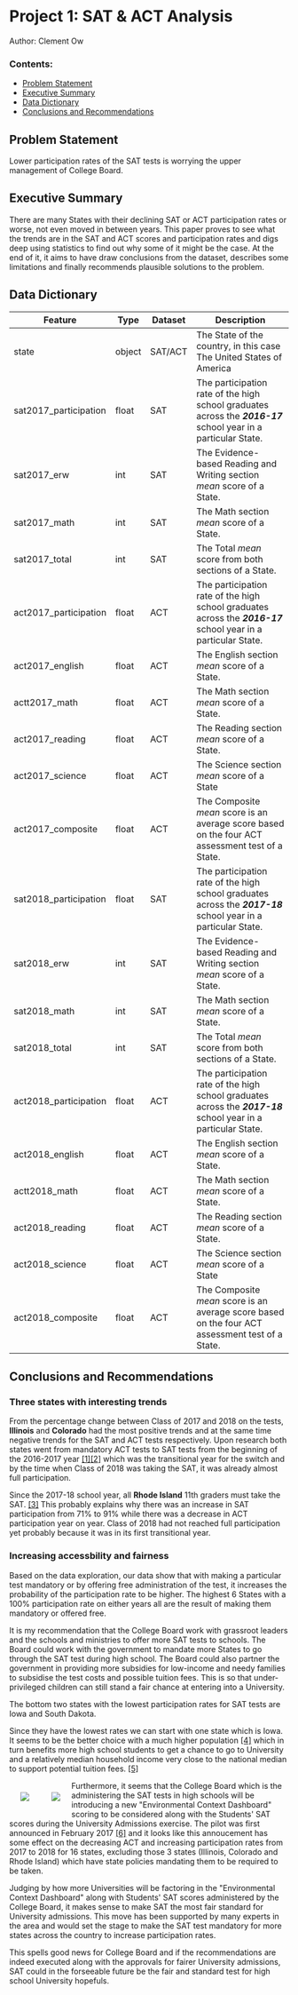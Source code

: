 # Project 1: SAT & ACT Analysis

Author: Clement Ow


### Contents:
- [Problem Statement](#Problem-Statement)
- [Executive Summary](#Executive-Summary)
- [Data Dictionary](#Data-Dictionary)
- [Conclusions and Recommendations](#Conclusions-and-Recommendations)

## Problem Statement

Lower participation rates of the SAT tests is worrying the upper management of College Board. 

## Executive Summary

There are many States with their declining SAT or ACT participation rates or worse, not even moved in between years. This paper proves to see what the trends are in the SAT and ACT scores and participation rates and digs deep using statistics to find out why some of it might be the case. At the end of it, it aims to have draw conclusions from the dataset, describes some limitations and finally recommends plausible solutions to the problem. 

## Data Dictionary

|Feature|Type|Dataset|Description|
|---|---|---|---|
|state|object|SAT/ACT|The State of the country, in this case The United States of America| 
|sat2017_participation|float|SAT|The participation rate of the high school graduates across the __*2016-17*__ school year in a particular State.|
|sat2017_erw|int|SAT|The Evidence-based Reading and Writing section *mean* score of a State.|
|sat2017_math|int|SAT|The Math section *mean* score of a State.|
|sat2017_total|int|SAT|The Total *mean* score from both sections of a State.|
|act2017_participation|float|ACT|The participation rate of the high school graduates across the __*2016-17*__ school year in a particular State.|
|act2017_english|float|ACT|The English section *mean* score of a State.|
|actt2017_math|float|ACT|The Math section *mean* score of a State.|
act2017_reading|float|ACT|The Reading section *mean* score of a State.|
act2017_science|float|ACT|The Science section *mean* score of a State|
|act2017_composite|float|ACT|The Composite *mean* score is an average score based on the four ACT assessment test of a State.|
|sat2018_participation|float|SAT|The participation rate of the high school graduates across the __*2017-18*__ school year in a particular State.|
|sat2018_erw|int|SAT|The Evidence-based Reading and Writing section *mean* score of a State.|
|sat2018_math|int|SAT|The Math section *mean* score of a State.|
|sat2018_total|int|SAT|The Total *mean* score from both sections of a State.|
|act2018_participation|float|ACT|The participation rate of the high school graduates across the __*2017-18*__ school year in a particular State.|
|act2018_english|float|ACT|The English section *mean* score of a State.|
|actt2018_math|float|ACT|The Math section *mean* score of a State.|
act2018_reading|float|ACT|The Reading section *mean* score of a State.|
act2018_science|float|ACT|The Science section *mean* score of a State|
|act2018_composite|float|ACT|The Composite *mean* score is an average score based on the four ACT assessment test of a State.|

## Conclusions and Recommendations

### Three states with interesting trends

From the percentage change between Class of 2017 and 2018 on the tests, __Illinois__ and __Colorado__ had the most positive trends and at the same time negative trends for the SAT and ACT tests respectively. Upon research both states went from mandatory ACT tests to SAT tests from the beginning of the 2016-2017 year [[1]](https://www.denverpost.com/2015/12/23/colorado-juniors-will-take-sat-college-entrance-exam-not-act/)[[2]](http://www.chicagotribune.com/news/local/breaking/ct-parcc-test-high-school-met-20160711-story.html) which was the transitional year for the switch and by the time when Class of 2018 was taking the SAT, it was already almost full participation.  

Since the 2017-18 school year, all __Rhode Island__ 11th graders must take the SAT. [[3]](https://blog.prepscholar.com/which-states-require-the-sat) This probably explains why there was an increase in SAT participation from 71% to 91% while there was a decrease in ACT participation year on year. Class of 2018 had not reached full participation yet probably because it was in its first transitional year.

### Increasing accessbility and fairness

Based on the data exploration, our data show that with making a particular test mandatory or by offering free administration of the test, it increases the probability of the participation rate to be higher. The highest 6 States with a 100% participation rate on either years all are the result of making them mandatory or offered free.

It is my recommendation that the College Board work with grassroot leaders and the schools and ministries to offer more SAT tests to schools. The Board could work with the government to mandate more States to go through the SAT test during high school. The Board could also partner the government in providing more subsidies for low-income and needy families to subsidise the test costs and possible tuition fees. This is so that under-privileged children can still stand a fair chance at entering into a University.

The bottom two states with the lowest participation rates for SAT tests are Iowa and South Dakota. 

Since they have the lowest rates we can start with one state which is Iowa. It seems to be the better choice with a much higher population [[4]](https://www.census.gov/quickfacts/fact/table/SD,IA,AR/PST045218) which in turn benefits more high school students to get a chance to go to University and a relatively median household income very close to the national median to support potential tuition fees. [[5]](https://acpe.alaska.gov/Portals/3/OTHER/Pubs/almanac2018-web.pdf)

<img src="../images/sd_ia_stats.png" style="float: left; margin: 20px">

<img src="../images/ia_median.png" style="float: left; margin: 20px">


Furthermore, it seems that the College Board which is the administering the SAT tests in high schools will be introducing a new "Environmental Context Dashboard" scoring to be considered along with the Students' SAT scores during the University Admissions exercise. The pilot was first announced in February 2017 [[6]](https://www.insidehighered.com/news/2017/02/28/college-board-pilots-new-way-measure-adversity-when-considering-applications-some) and it looks like this annoucement has some effect on the decreasing ACT and increasing participation rates from 2017 to 2018 for 16 states, excluding those 3 states (Illinois, Colorado and Rhode Island) which have state policies mandating them to be required to be taken. 

Judging by how more Universities will be factoring in the "Environmental Context Dashboard" along with Students' SAT scores administered by the College Board, it makes sense to make SAT the most fair standard for University admissions. This move has been supported by many experts in the area and would set the stage to make the SAT test mandatory for more states across the country to increase participation rates. 

This spells good news for College Board and if the recommendations are indeed executed along with the approvals for fairer University admissions, SAT could in the forseeable future be the fair and standard test for high school University hopefuls. 